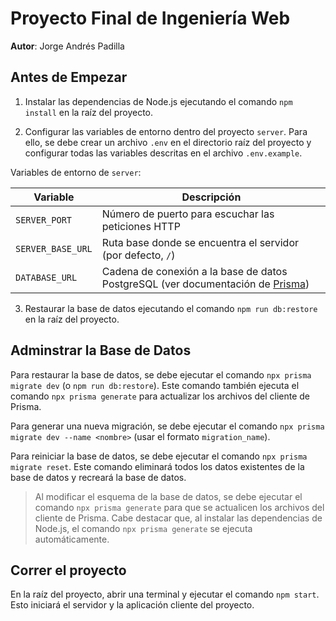 # Proyecto Final de Ingeniería Web

**Autor**: Jorge Andrés Padilla

## Antes de Empezar

1. Instalar las dependencias de Node.js ejecutando el comando `npm install` en la raíz del proyecto.

2. Configurar las variables de entorno dentro del proyecto `server`. Para ello, se debe crear un archivo `.env` en el directorio raíz del proyecto y configurar todas las variables descritas en el archivo `.env.example`.
   
Variables de entorno de `server`:

Variable	      | Descripción
---          	  | ---
`SERVER_PORT`     | Número de puerto para escuchar las peticiones HTTP
`SERVER_BASE_URL` | Ruta base donde se encuentra el servidor (por defecto, `/`)
`DATABASE_URL`    | Cadena de conexión a la base de datos PostgreSQL (ver documentación de [Prisma](https://pris.ly/d/connection-strings))

3. Restaurar la base de datos ejecutando el comando `npm run db:restore` en la raíz del proyecto.

## Adminstrar la Base de Datos

Para restaurar la base de datos, se debe ejecutar el comando `npx prisma migrate dev` (o `npm run db:restore`). Este comando también ejecuta el comando `npx prisma generate` para actualizar los archivos del cliente de Prisma.

Para generar una nueva migración, se debe ejecutar el comando `npx prisma migrate dev --name <nombre>` (usar el formato `migration_name`).

Para reiniciar la base de datos, se debe ejecutar el comando `npx prisma migrate reset`. Este comando eliminará todos los datos existentes de la base de datos y recreará la base de datos.

> Al modificar el esquema de la base de datos, se debe ejecutar el comando `npx prisma generate` para que se actualicen los archivos del cliente de Prisma. Cabe destacar que, al instalar las dependencias de Node.js, el comando `npx prisma generate` se ejecuta automáticamente.

## Correr el proyecto

En la raíz del proyecto, abrir una terminal y ejecutar el comando `npm start`. Esto iniciará el servidor y la aplicación cliente del proyecto.